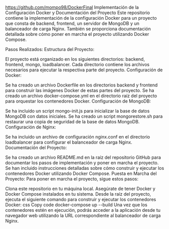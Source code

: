 https://github.com/mompo98/DockerFinal
Implementación de la Configuración Docker y Documentación del Proyecto
Este repositorio contiene la implementación de la configuración Docker para un proyecto que consta de backend, frontend, un servidor de MongoDB y un balanceador de carga Nginx. También se proporciona documentación detallada sobre cómo poner en marcha el proyecto utilizando Docker Compose.

Pasos Realizados:
Estructura del Proyecto:

El proyecto está organizado en los siguientes directorios: backend, frontend, mongo, loadbalancer.
Cada directorio contiene los archivos necesarios para ejecutar la respectiva parte del proyecto.
Configuración de Docker:

Se ha creado un archivo Dockerfile en los directorios backend y frontend para construir las imágenes Docker de estas partes del proyecto.
Se ha creado un archivo docker-compose.yml en el directorio raíz del proyecto para orquestar los contenedores Docker.
Configuración de MongoDB:

Se ha incluido un script mongo-init.js para inicializar la base de datos MongoDB con datos iniciales.
Se ha creado un script mongorestore.sh para restaurar una copia de seguridad de la base de datos MongoDB.
Configuración de Nginx:

Se ha incluido un archivo de configuración nginx.conf en el directorio loadbalancer para configurar el balanceador de carga Nginx.
Documentación del Proyecto:

Se ha creado un archivo README.md en la raíz del repositorio GitHub para documentar los pasos de implementación y poner en marcha el proyecto.
Se han incluido instrucciones detalladas sobre cómo construir y ejecutar los contenedores Docker utilizando Docker Compose.
Puesta en Marcha del Proyecto:
Para poner en marcha el proyecto, sigue estos pasos:

Clona este repositorio en tu máquina local.
Asegúrate de tener Docker y Docker Compose instalados en tu sistema.
Desde la raíz del proyecto, ejecuta el siguiente comando para construir y ejecutar los contenedores Docker:
css
Copy code
docker-compose up --build
Una vez que los contenedores estén en ejecución, podrás acceder a la aplicación desde tu navegador web utilizando la URL correspondiente al balanceador de carga Nginx.
